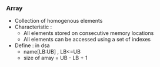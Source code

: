 
### **Array**
- Collection of homogenous elements
- Characteristic :
	- All elements stored on consecutive memory locations
	- All elements can be accessed using a set of indexes
- Define : in dsa
	- name\[LB:UB] , LB<=UB
	- size of array = UB - LB + 1
	